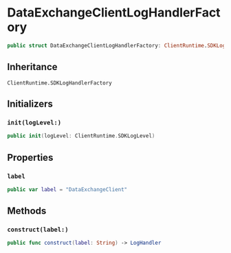 # DataExchangeClientLogHandlerFactory

``` swift
public struct DataExchangeClientLogHandlerFactory: ClientRuntime.SDKLogHandlerFactory 
```

## Inheritance

`ClientRuntime.SDKLogHandlerFactory`

## Initializers

### `init(logLevel:)`

``` swift
public init(logLevel: ClientRuntime.SDKLogLevel) 
```

## Properties

### `label`

``` swift
public var label = "DataExchangeClient"
```

## Methods

### `construct(label:)`

``` swift
public func construct(label: String) -> LogHandler 
```
